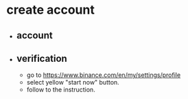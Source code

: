# create account
- ## account 
- ## verification 
  - go to https://www.binance.com/en/my/settings/profile
  - select yellow "start now" button.
  - follow to the instruction.